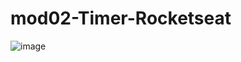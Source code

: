 # mod02-Timer-Rocketseat

![image](https://user-images.githubusercontent.com/112526643/233096095-46938d10-4b61-4868-bfbb-9568e99207ff.png)

